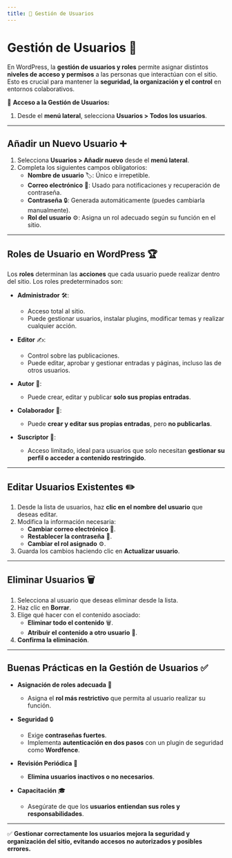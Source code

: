 ```yaml
---
title: 👥 Gestión de Usuarios
---
```


# Gestión de Usuarios 👥  

En WordPress, la **gestión de usuarios y roles** permite asignar distintos **niveles de acceso y permisos** a las personas que interactúan con el sitio. Esto es crucial para mantener la **seguridad, la organización y el control** en entornos colaborativos.  

📌 **Acceso a la Gestión de Usuarios:**  
1. Desde el **menú lateral**, selecciona **Usuarios > Todos los usuarios**.  

---

## Añadir un Nuevo Usuario ➕  

1. Selecciona **Usuarios > Añadir nuevo** desde el **menú lateral**.  
2. Completa los siguientes campos obligatorios:  
   - **Nombre de usuario** 🏷️: Único e irrepetible.  
   - **Correo electrónico** 📧: Usado para notificaciones y recuperación de contraseña.  
   - **Contraseña** 🔒: Generada automáticamente (puedes cambiarla manualmente).  
   - **Rol del usuario** ⚙️: Asigna un rol adecuado según su función en el sitio.  

---

## Roles de Usuario en WordPress 🏆  

Los **roles** determinan las **acciones** que cada usuario puede realizar dentro del sitio. Los roles predeterminados son:  

- **Administrador** 🛠️:  
    - Acceso total al sitio.  
    - Puede gestionar usuarios, instalar plugins, modificar temas y realizar cualquier acción.  

- **Editor** ✍️:  
    - Control sobre las publicaciones.  
    - Puede editar, aprobar y gestionar entradas y páginas, incluso las de otros usuarios.  

- **Autor** 📝:  
    - Puede crear, editar y publicar **solo sus propias entradas**.  

- **Colaborador** 🤝:  
    - Puede **crear y editar sus propias entradas**, pero **no publicarlas**.  

- **Suscriptor** 👤:  
    - Acceso limitado, ideal para usuarios que solo necesitan **gestionar su perfil o acceder a contenido restringido**.  

---

## Editar Usuarios Existentes ✏️  

1. Desde la lista de usuarios, haz **clic en el nombre del usuario** que deseas editar.  
2. Modifica la información necesaria:  
   - **Cambiar correo electrónico** 📧.  
   - **Restablecer la contraseña** 🔑.  
   - **Cambiar el rol asignado** ⚙️.  
3. Guarda los cambios haciendo clic en **Actualizar usuario**.  

---

## Eliminar Usuarios 🗑️  

1. Selecciona al usuario que deseas eliminar desde la lista.  
2. Haz clic en **Borrar**.  
3. Elige qué hacer con el contenido asociado:  
   - **Eliminar todo el contenido** 🗑️.  
   - **Atribuir el contenido a otro usuario** 🔄.  
4. **Confirma la eliminación**.  

---

## Buenas Prácticas en la Gestión de Usuarios ✅  

- **Asignación de roles adecuada** 🎯  
    - Asigna el **rol más restrictivo** que permita al usuario realizar su función.  

- **Seguridad** 🔒  
    - Exige **contraseñas fuertes**.  
    - Implementa **autenticación en dos pasos** con un plugin de seguridad como **Wordfence**.  

- **Revisión Periódica** 🔄  
    - **Elimina usuarios inactivos o no necesarios**.  

- **Capacitación** 🎓  
    - Asegúrate de que los **usuarios entiendan sus roles y responsabilidades**.  

---

✅ **Gestionar correctamente los usuarios mejora la seguridad y organización del sitio, evitando accesos no autorizados y posibles errores.**  
